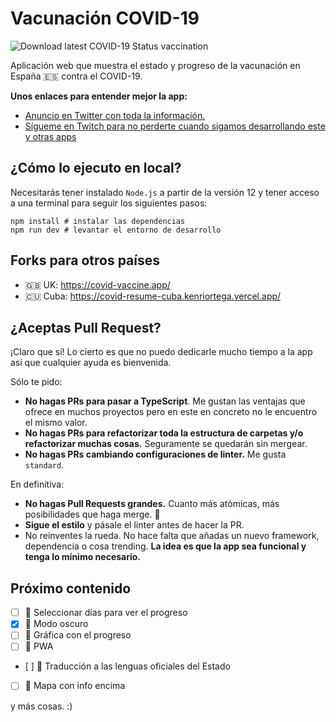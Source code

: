 # Vacunación COVID-19
![Download latest COVID-19 Status vaccination](https://github.com/midudev/covid-vacuna/workflows/Download%20latest%20COVID-19%20Status%20vaccination/badge.svg)

Aplicación web que muestra el estado y progreso de la vacunación en España 🇪🇸 contra el COVID-19.

**Unos enlaces para entender mejor la app:**
* [Anuncio en Twitter con toda la información.](https://twitter.com/midudev/status/1352231403136708611)
* [Sígueme en Twitch para no perderte cuando sigamos desarrollando este y otras apps](https://www.twitch.tv/midudev)

## ¿Cómo lo ejecuto en local?

Necesitarás tener instalado `Node.js` a partir de la versión 12 y tener acceso a una terminal para seguir los siguientes pasos:

```
npm install # instalar las dependencias
npm run dev # levantar el entorno de desarrollo
```

## Forks para otros países

- 🇬🇧 UK: https://covid-vaccine.app/
- 🇨🇺 Cuba: https://covid-resume-cuba.kenriortega.vercel.app/

## ¿Aceptas Pull Request?

¡Claro que sí! Lo cierto es que no puedo dedicarle mucho tiempo a la app así que cualquier ayuda es bienvenida.

Sólo te pido:
- **No hagas PRs para pasar a TypeScript**. Me gustan las ventajas que ofrece en muchos proyectos pero en este en concreto no le encuentro el mismo valor.
- **No hagas PRs para refactorizar toda la estructura de carpetas y/o refactorizar muchas cosas.** Seguramente se quedarán sin mergear.
- **No hagas PRs cambiando configuraciones de linter.** Me gusta `standard`.

En definitiva:
- **No hagas Pull Requests grandes.** Cuanto más atómicas, más posibilidades que haga merge. 🚀
- **Sigue el estilo** y pásale el linter antes de hacer la PR.
- No reinventes la rueda. No hace falta que añadas un nuevo framework, dependencia o cosa trending. **La idea es que la app sea funcional y tenga lo mínimo necesario.**

## Próximo contenido

- [ ] 🔹 Seleccionar días para ver el progreso
- [x] 🔹 Modo oscuro
- [ ] 🔹 Gráfica con el progreso
- [ ] 🔹 PWA
- [ ] 🔹 Traducción a las lenguas oficiales del Estado
- [ ] 🔹 Mapa con info encima

y más cosas. :)
